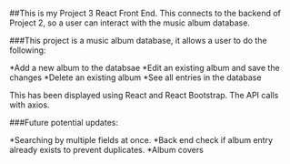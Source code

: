 ##This is my Project 3 React Front End. This connects to the backend of Project 2, so a user can interact with the music album database. 

###This project is a music album database, it allows a user to do the following:

*Add a new album to the databsae
*Edit an existing album and save the changes
*Delete an existing album
*See all entries in the database

This has been displayed using React and React Bootstrap. The API calls with axios. 

###Future potential updates:

*Searching by multiple fields at once.
*Back end check if album entry already exists to prevent duplicates.
*Album covers



